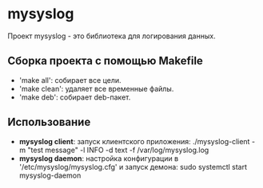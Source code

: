 # mysyslog

Проект mysyslog - это библиотека для логирования данных.

## Сборка проекта с помощью Makefile
- 'make all': собирает все цели.
- 'make clean': удаляет все временные файлы.
- 'make deb': собирает deb-пакет.

## Использование
- **mysyslog client**: запуск клиентского приложения: ./mysyslog-client -m "test message" -l INFO -d text -f /var/log/mysyslog.log
- **mysyslog daemon**: настройка конфигурации в '/etc/mysyslog/mysyslog.cfg' и запуск демона: sudo systemctl start mysyslog-daemon

